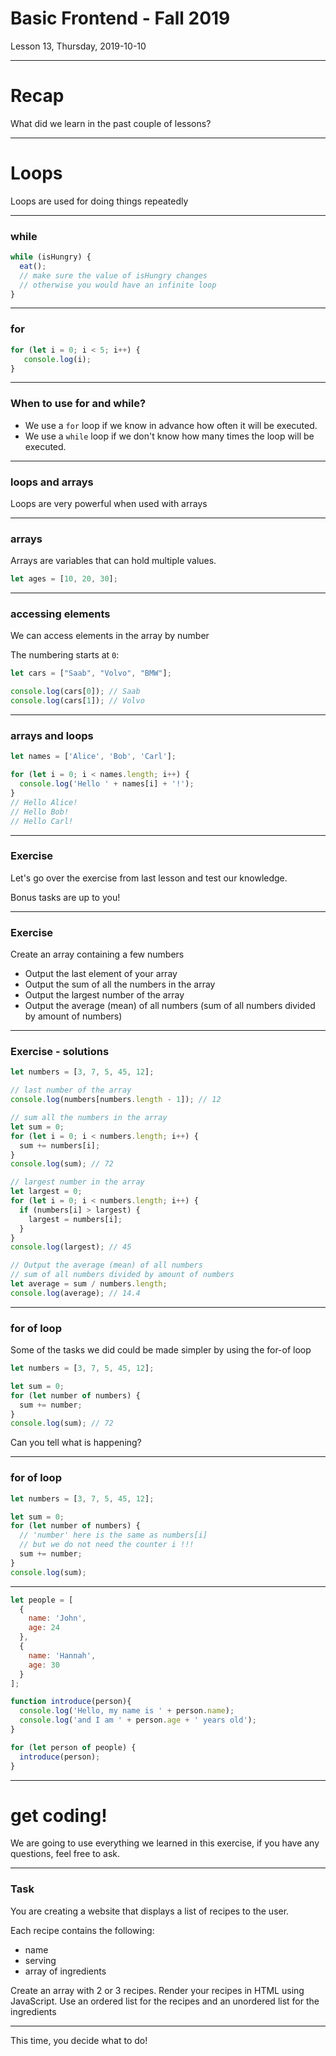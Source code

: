 <!-- .slide: id="lesson13" -->

# Basic Frontend - Fall 2019

Lesson 13, Thursday, 2019-10-10

---

# Recap

What did we learn in the past couple of lessons?

<!-- .slide: style="font-size: 140%;" -->

---

# Loops

Loops are used for doing things repeatedly


<!-- .slide: style="font-size: 140%;" -->

---

### while


```js
while (isHungry) {
  eat();
  // make sure the value of isHungry changes
  // otherwise you would have an infinite loop
}
```

<!-- .slide: style="font-size: 140%;" -->

---

### for

```js
for (let i = 0; i < 5; i++) {
   console.log(i);
}
```

<!-- .slide: style="font-size: 140%;" -->

---

### When to use for and while?

* We use a `for` loop if we know in advance how often it will be executed.
* We use a `while` loop if we don't know how many times the loop will be executed.

---

### loops and arrays

Loops are very powerful when used with arrays

<!-- .slide: style="font-size: 140%;" -->

---

### arrays


Arrays are variables that can hold multiple values.

```js
let ages = [10, 20, 30];
```

<!-- .slide: style="font-size: 140%;" -->


---

### accessing elements

We can access elements in the array by number

The numbering starts at `0`:

```js
let cars = ["Saab", "Volvo", "BMW"];

console.log(cars[0]); // Saab
console.log(cars[1]); // Volvo
```

<!-- .slide: style="font-size: 140%;" -->

---

### arrays and loops

```js
let names = ['Alice', 'Bob', 'Carl'];

for (let i = 0; i < names.length; i++) {
  console.log('Hello ' + names[i] + '!');
}
// Hello Alice!
// Hello Bob!
// Hello Carl!
```

<!-- .slide: style="font-size: 140%;" -->

---

### Exercise

Let's go over the exercise from last lesson and test our knowledge.

Bonus tasks are up to you!

<!-- .slide: style="font-size: 140%;" -->

---

### Exercise

Create an array containing a few numbers

* Output the last element of your array
* Output the sum of all the numbers in the array
* Output the largest number of the array
* Output the average (mean) of all numbers (sum of all numbers divided by amount of numbers)

---

### Exercise - solutions

```js
let numbers = [3, 7, 5, 45, 12];

// last number of the array
console.log(numbers[numbers.length - 1]); // 12

// sum all the numbers in the array
let sum = 0;
for (let i = 0; i < numbers.length; i++) {
  sum += numbers[i];
}
console.log(sum); // 72

// largest number in the array
let largest = 0;
for (let i = 0; i < numbers.length; i++) {
  if (numbers[i] > largest) {
    largest = numbers[i];
  }
}
console.log(largest); // 45

// Output the average (mean) of all numbers
// sum of all numbers divided by amount of numbers
let average = sum / numbers.length;
console.log(average); // 14.4

```

---


### for of loop

Some of the tasks we did could be made simpler by using the for-of loop

```js
let numbers = [3, 7, 5, 45, 12];

let sum = 0;
for (let number of numbers) {
  sum += number;
}
console.log(sum); // 72

```

Can you tell what is happening?

---

### for of loop
```js
let numbers = [3, 7, 5, 45, 12];

let sum = 0;
for (let number of numbers) {
  // 'number' here is the same as numbers[i]
  // but we do not need the counter i !!!
  sum += number;
}
console.log(sum);

```


---


```js
let people = [
  {
    name: 'John',
    age: 24
  },
  {
    name: 'Hannah',
    age: 30
  }
];

function introduce(person){
  console.log('Hello, my name is ' + person.name);
  console.log('and I am ' + person.age + ' years old');
}

for (let person of people) {
  introduce(person);
}

```

<!-- .slide: style="font-size: 70%;" -->

---

# get coding!

We are going to use everything we learned in this exercise, if you have any questions, feel free to ask.


---

### Task

You are creating a website that displays a list of recipes to the user.

Each recipe contains the following:

* name
* serving
* array of ingredients

Create an array with 2 or 3 recipes. Render your recipes in HTML using JavaScript.
Use an ordered list for the recipes and an unordered list for the ingredients


---

This time, you decide what to do!

